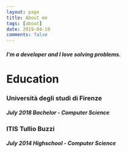 ```yaml
---
layout: page
title: About me
tags: [about]
date: 2019-04-10
comments: false
---
```

##### I'm a developer and I love solving problems.


# Education
### Università degli studi di Firenze
##### July 2018 Bachelor - Computer Science
### ITIS Tullio Buzzi
##### July 2014 Highschool - Computer Science
